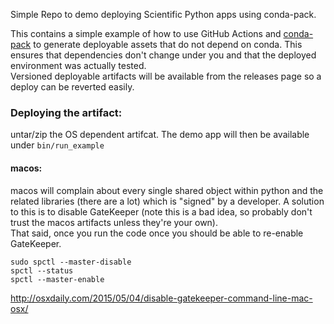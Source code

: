 Simple Repo to demo deploying Scientific Python apps using conda-pack. 

This contains a simple example of how to use GitHub Actions and [conda-pack](https://conda.github.io/conda-pack/) to generate deployable assets that do not depend on conda.  This ensures that dependencies don't change under you and that the deployed environment was actually tested.  
Versioned deployable artifacts will be available from the releases page so a deploy can be reverted easily.


### Deploying the artifact:

untar/zip the OS dependent  artifcat.  The demo app will then be available under ```bin/run_example```

#### macos:
macos will complain about every single shared object within python and the related libraries (there are a lot) which is "signed" by a developer.  A solution to this is to disable GateKeeper (note this is a bad idea, so probably don't trust the macos artifacts unless they're your own).  
That said, once you run the code once you should be able to re-enable GateKeeper. 
```
sudo spctl --master-disable
spctl --status
spctl --master-enable
```
http://osxdaily.com/2015/05/04/disable-gatekeeper-command-line-mac-osx/

